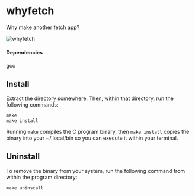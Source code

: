 # whyfetch
Why make another fetch app?

![whyfetch](https://i.ibb.co/PcYkKhv/whyfetch.png)

#### Dependencies
gcc  
  
## Install  
Extract the directory somewhere. Then, within that directory, run the following commands:  
```
make  
make install  
```
Running ```make``` compiles the C program binary, then ```make install``` copies the binary into your ~/.local/bin so you can execute it within your terminal. 


## Uninstall
To remove the binary from your system, run the following command from within the program directory:  
```
make uninstall
```
